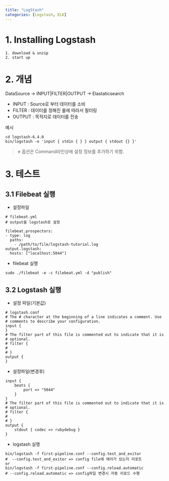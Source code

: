 ```yaml
---
title: "LogStash"
categories: [Logstash, ELK]
---
```



# 1. Installing Logstash
```
1. download & unzip 
2. start up 
```

# 2. 개념

DataSource -> INPUT|FILTER|OUTPUT -> Elastaticsearch


- INPUT 
 : Source로 부터 데이터를 소비
- FILTER 
 : 데이터를 정해진 룰에 따라서 필터링
- OUTPUT 
 : 목적지로 데이터를 전송

예시
```
cd logstash-6.4.0
bin/logstash -e 'input { stdin { } } output { stdout {} }'
```
> e 옵션은 Command라인상에 설정 정보를 추가하기 위함.


# 3. 테스트

## 3.1 Filebeat 실행

- 설정파일
```
# filebeat.yml 
# output을 logstash로 설정 

filebeat.prospectors:
- type: log
  paths:
    - /path/to/file/logstash-tutorial.log 
output.logstash:
  hosts: ["localhost:5044"]
```

- filebeat 실행 
```
sudo ./filebeat -e -c filebeat.yml -d "publish"
```

## 3.2 Logstash 실행 

- 설정 파일(기본값)
```
# logstash.conf
# The # character at the beginning of a line indicates a comment. Use
# comments to describe your configuration.
input {
}
# The filter part of this file is commented out to indicate that it is
# optional.
# filter {
#
# }
output {
}
```

- 설정파일(변경후)
```
input {
    beats {
        port => "5044"
    }
}
# The filter part of this file is commented out to indicate that it is
# optional.
# filter {
#
# }
output {
    stdout { codec => rubydebug }
}
```

- logstash 실행 
```
bin/logstash -f first-pipeline.conf --config.test_and_exitor
#  --config.test_and_exitor => config file에 에러가 있는지 리포트
or
bin/logstash -f first-pipeline.conf --config.reload.automatic
# --config.reload.automatic => config파일 변경시 자동 리로드 수행
```


